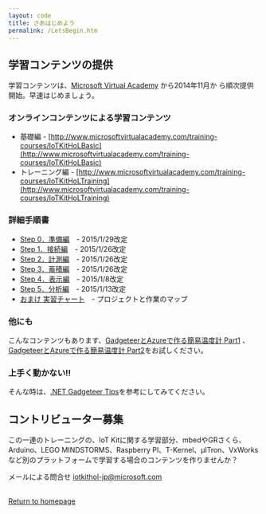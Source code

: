```yaml
---
layout: code
title: さあはじめよう
permalink: /LetsBegin.htm
---
```


<div class="jumbotron">
  <div class="container">
  </div>
</div>


## 学習コンテンツの提供
学習コンテンツは、[Microsoft Virtual Academy](http://msdn.microsoft.com/ja-jp/dn376515.aspx) から2014年11月か
ら順次提供開始。早速はじめましょう。

### オンラインコンテンツによる学習コンテンツ
* 基礎編 - [http://www.microsoftvirtualacademy.com/training-courses/IoTKitHoLBasic](http://www.microsoftvirtualacademy.com/training-courses/IoTKitHoLBasic)
* トレーニング編 - [http://www.microsoftvirtualacademy.com/training-courses/IoTKitHoLTraining](http://www.microsoftvirtualacademy.com/training-courses/IoTKitHoLTraining)

### 詳細手順書
* [Step 0．準備編](https://github.com/ms-iotkithol-jp/Training/blob/master/Documents/IoTKit_SelfLearning00_Overview.docx?raw=true)　- 2015/1/29改定
* [Step 1．接続編](https://github.com/ms-iotkithol-jp/Training/blob/master/Documents/IoTKit_SelfLearning01_Connect.docx?raw=true)　- 2015/1/26改定
* [Step 2．計測編](https://github.com/ms-iotkithol-jp/Training/blob/master/Documents/IoTKit_SelfLearning02_Measure.docx?raw=true)　- 2015/1/26改定
* [Step 3．蓄積編](https://github.com/ms-iotkithol-jp/Training/blob/master/Documents/IoTKit_SelfLearning03_Store.docx?raw=true)　- 2015/1/26改定
* [Step 4．表示編](https://github.com/ms-iotkithol-jp/Training/blob/master/Documents/IoTKit_SelfLearning04_Show.docx?raw=true)　- 2015/1/8改定
* [Step 5．分析編](https://github.com/ms-iotkithol-jp/Training/blob/master/Documents/IoTKit_SelfLearning05_Analysis.docx?raw=true)　- 2015/1/13改定
* [おまけ 実習チャート](https://github.com/ms-iotkithol-jp/Training/blob/master/Documents/TrainingChart.xlsx)　- プロジェクトと作業のマップ


### 他にも
こんなコンテンツもあります、[GadgeteerとAzureで作る簡易温度計 Part1](http://blogs.msdn.com/b/hirosho/archive/2014/07/25/gadgeteer-azure-part-1.aspx) 、[GadgeteerとAzureで作る簡易温度計 Part2](http://blogs.msdn.com/b/hirosho/archive/2014/07/26/gadgeteer-azure-part-2.aspx)をお試しください。

### 上手く動かない‼
そんな時は、[.NET Gadgeteer Tips](http://blogs.msdn.com/b/hirosho/archive/2014/08/11/net_5f00_gadgeteer_5f00_tips.aspx)を参考にしてみてください。


## コントリビューター募集
この一連のトレーニングの、IoT Kitに関する学習部分、mbedやGRさくら、Arduino、LEGO MINDSTORMS、Raspberry PI、T-Kernel、μITron、VxWorksなど別のプラットフォームで学習する場合のコンテンツを作りませんか？

メールによる問合せ [iotkithol-jp@microsoft.com](mailto:iotkithol-jp@microsoft.com)

<br/>
  <a class="btn btn-default" href="index.htm" role="button">Return to homepage</a>
<script>
  (function(i,s,o,g,r,a,m){i['GoogleAnalyticsObject']=r;i[r]=i[r]||function(){
  (i[r].q=i[r].q||[]).push(arguments)},i[r].l=1*new Date();a=s.createElement(o),
  m=s.getElementsByTagName(o)[0];a.async=1;a.src=g;m.parentNode.insertBefore(a,m)
  })(window,document,'script','//www.google-analytics.com/analytics.js','ga');
  ga('create', 'UA-54967290-2', 'auto');
  ga('send', 'pageview');
</script>